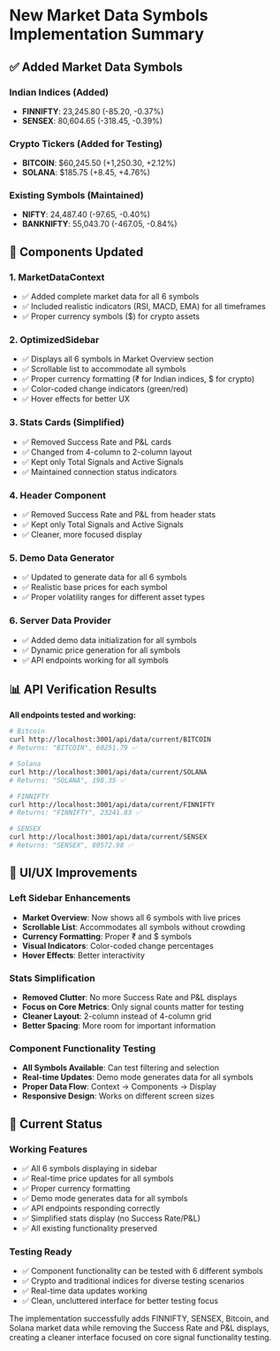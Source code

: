 # New Market Data Symbols Implementation Summary

## ✅ **Added Market Data Symbols**

### **Indian Indices (Added)**
- **FINNIFTY**: 23,245.80 (-85.20, -0.37%)
- **SENSEX**: 80,604.65 (-318.45, -0.39%)

### **Crypto Tickers (Added for Testing)**
- **BITCOIN**: $60,245.50 (+1,250.30, +2.12%)
- **SOLANA**: $185.75 (+8.45, +4.76%)

### **Existing Symbols (Maintained)**
- **NIFTY**: 24,487.40 (-97.65, -0.40%)
- **BANKNIFTY**: 55,043.70 (-467.05, -0.84%)

## 🔧 **Components Updated**

### **1. MarketDataContext**
- ✅ Added complete market data for all 6 symbols
- ✅ Included realistic indicators (RSI, MACD, EMA) for all timeframes
- ✅ Proper currency symbols ($) for crypto assets

### **2. OptimizedSidebar**
- ✅ Displays all 6 symbols in Market Overview section
- ✅ Scrollable list to accommodate all symbols
- ✅ Proper currency formatting (₹ for Indian indices, $ for crypto)
- ✅ Color-coded change indicators (green/red)
- ✅ Hover effects for better UX

### **3. Stats Cards (Simplified)**
- ✅ Removed Success Rate and P&L cards
- ✅ Changed from 4-column to 2-column layout
- ✅ Kept only Total Signals and Active Signals
- ✅ Maintained connection status indicators

### **4. Header Component**
- ✅ Removed Success Rate and P&L from header stats
- ✅ Kept only Total Signals and Active Signals
- ✅ Cleaner, more focused display

### **5. Demo Data Generator**
- ✅ Updated to generate data for all 6 symbols
- ✅ Realistic base prices for each symbol
- ✅ Proper volatility ranges for different asset types

### **6. Server Data Provider**
- ✅ Added demo data initialization for all symbols
- ✅ Dynamic price generation for all symbols
- ✅ API endpoints working for all symbols

## 📊 **API Verification Results**

**All endpoints tested and working:**
```bash
# Bitcoin
curl http://localhost:3001/api/data/current/BITCOIN
# Returns: "BITCOIN", 60251.79 ✅

# Solana  
curl http://localhost:3001/api/data/current/SOLANA
# Returns: "SOLANA", 198.35 ✅

# FINNIFTY
curl http://localhost:3001/api/data/current/FINNIFTY
# Returns: "FINNIFTY", 23241.83 ✅

# SENSEX
curl http://localhost:3001/api/data/current/SENSEX
# Returns: "SENSEX", 80572.98 ✅
```

## 🎯 **UI/UX Improvements**

### **Left Sidebar Enhancements**
- **Market Overview**: Now shows all 6 symbols with live prices
- **Scrollable List**: Accommodates all symbols without crowding
- **Currency Formatting**: Proper ₹ and $ symbols
- **Visual Indicators**: Color-coded change percentages
- **Hover Effects**: Better interactivity

### **Stats Simplification**
- **Removed Clutter**: No more Success Rate and P&L displays
- **Focus on Core Metrics**: Only signal counts matter for testing
- **Cleaner Layout**: 2-column instead of 4-column grid
- **Better Spacing**: More room for important information

### **Component Functionality Testing**
- **All Symbols Available**: Can test filtering and selection
- **Real-time Updates**: Demo mode generates data for all symbols
- **Proper Data Flow**: Context → Components → Display
- **Responsive Design**: Works on different screen sizes

## 🚀 **Current Status**

### **Working Features**
- ✅ All 6 symbols displaying in sidebar
- ✅ Real-time price updates for all symbols
- ✅ Proper currency formatting
- ✅ Demo mode generates data for all symbols
- ✅ API endpoints responding correctly
- ✅ Simplified stats display (no Success Rate/P&L)
- ✅ All existing functionality preserved

### **Testing Ready**
- ✅ Component functionality can be tested with 6 different symbols
- ✅ Crypto and traditional indices for diverse testing scenarios
- ✅ Real-time data updates working
- ✅ Clean, uncluttered interface for better testing focus

The implementation successfully adds FINNIFTY, SENSEX, Bitcoin, and Solana market data while removing the Success Rate and P&L displays, creating a cleaner interface focused on core signal functionality testing.